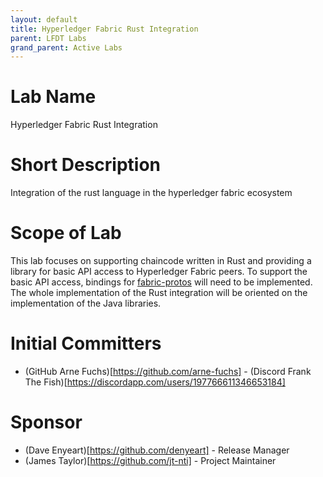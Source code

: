 ```yaml
---
layout: default
title: Hyperledger Fabric Rust Integration
parent: LFDT Labs
grand_parent: Active Labs
---
```

# Lab Name
Hyperledger Fabric Rust Integration

# Short Description
Integration of the rust language in the hyperledger fabric ecosystem

# Scope of Lab
This lab focuses on supporting chaincode written in Rust and providing a library for basic API access to Hyperledger Fabric peers. To support the basic API access, bindings for [fabric-protos](https://github.com/hyperledger/fabric-protos) will need to be implemented.
The whole implementation of the Rust integration will be oriented on the implementation of the Java libraries.

# Initial Committers
- (GitHub Arne Fuchs)[https://github.com/arne-fuchs] - (Discord Frank The Fish)[https://discordapp.com/users/197766611346653184]


# Sponsor
- (Dave Enyeart)[https://github.com/denyeart] - Release Manager
- (James Taylor)[https://github.com/jt-nti] - Project Maintainer
